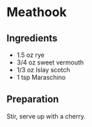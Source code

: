 # Meathook 

## Ingredients

* 1.5 oz rye
* 3/4 oz sweet vermouth 
* 1/3 oz Islay scotch 
* 1 tsp  Maraschino 

## Preparation

Stir, serve up with a cherry.